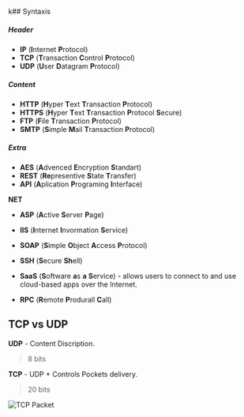 k## Syntaxis 

##### Header
* **IP**    (**I**nternet **P**rotocol)
* **TCP**   (**T**ransaction **C**ontrol **P**rotocol)
* **UDP**   (**U**ser **D**atagram **P**rotocol) 

##### Content
* **HTTP**  (**H**yper **T**ext **T**ransaction **P**rotocol)
* **HTTPS** (**H**yper **T**ext **T**ransaction **P**rotocol **S**ecure)
* **FTP**   (**F**ile **T**ransaction **P**rotocol)
* **SMTP**  (**S**imple **M**ail **T**ransaction **P**rotocol)

##### Extra
* **AES**   (**A**dvenced **E**ncryption **S**tandart)
* **REST**  (**Re**presentive **S**tate **T**ransfer)
* **API**   (**A**plication **P**rograming **I**nterface)

**NET**
* **ASP**   (**A**ctive **S**erver **P**age)
* **IIS**   (**I**nternet **I**nvormation **S**ervice)
* **SOAP**  (**S**imple **O**bject **A**ccess **P**rotocol)

* **SSH**   (**S**ecure **Sh**ell)
* **SaaS**  (**S**oftware **a**s **a** **S**ervice) -  allows users to connect to and use cloud-based apps over the Internet. 
* **RPC**   (**R**emote **P**rodurall **C**all)


## TCP vs UDP

**UDP** - Content Discription.  
> 8 bits

**TCP** - UDP + Controls Pockets delivery.
>20 bits

![TCP Packet](/res/packet.jpg)

